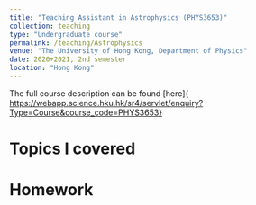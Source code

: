 ```yaml
---
title: "Teaching Assistant in Astrophysics (PHYS3653)"
collection: teaching
type: "Undergraduate course"
permalink: /teaching/Astrophysics
venue: "The University of Hong Kong, Department of Physics"
date: 2020+2021, 2nd semester
location: "Hong Kong"
---
```

The full course description can be found [here]{ https://webapp.science.hku.hk/sr4/servlet/enquiry?Type=Course&course_code=PHYS3653}

Topics I covered
======

Homework
======

